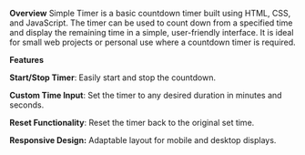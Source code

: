 **Overview**
Simple Timer is a basic countdown timer built using HTML, CSS, and JavaScript. The timer can be used to count down from a specified time and display the remaining time in a simple, user-friendly interface. It is ideal for small web projects or personal use where a countdown timer is required.

**Features**

**Start/Stop Timer**: Easily start and stop the countdown.

**Custom Time Input**: Set the timer to any desired duration in minutes and seconds.

**Reset Functionality**: Reset the timer back to the original set time.

**Responsive Design:** Adaptable layout for mobile and desktop displays.
